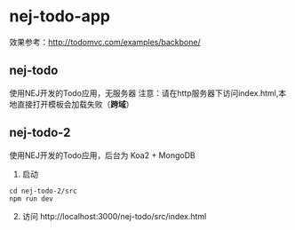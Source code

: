 # nej-todo-app
效果参考：http://todomvc.com/examples/backbone/ 
## nej-todo
使用NEJ开发的Todo应用，无服务器
注意：请在http服务器下访问index.html,本地直接打开模板会加载失败（**跨域**）
## nej-todo-2
使用NEJ开发的Todo应用，后台为 Koa2 + MongoDB
1. 启动
```
cd nej-todo-2/src
npm run dev
```
2. 访问
http://localhost:3000/nej-todo/src/index.html
